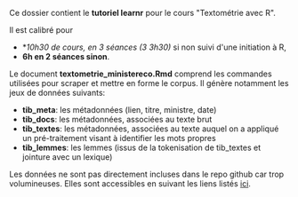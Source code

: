 Ce dossier contient le **tutoriel learnr** pour le cours "Textométrie avec R".

Il est calibré pour 

- **10h30 de cours, en 3 séances (3 *3h30)** si non suivi d'une initiation à R,
- **6h en 2 séances sinon**.

Le document **textometrie_ministereco.Rmd** comprend les commandes utilisées pour scraper et mettre en forme le corpus. Il génère notamment les jeux de données suivants:

- **tib_meta**: les métadonnées (lien, titre, ministre, date)
- **tib_docs**: les métadonnées, associées au texte brut
- **tib_textes**: les métadonnées, associées au texte auquel on a appliqué un pré-traitement visant à identifier les mots propres
- **tib_lemmes**: les lemmes (issus de la tokenisation de tib_textes et jointure avec un lexique)

Les données ne sont pas directement incluses dans le repo github car trop volumineuses. Elles sont accessibles en suivant les liens listés [ici](https://perso.ens-lyon.fr/lise.vaudor/datasets/ministereco/).